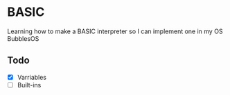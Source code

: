 # BASIC
Learning how to make a BASIC interpreter so I can implement one in my OS BubblesOS

## Todo
- [X] Varriables
- [ ] Built-ins
